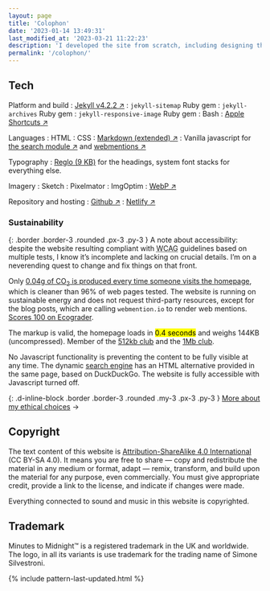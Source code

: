 ```yaml
---
layout: page
title: 'Colophon'
date: '2023-01-14 13:49:31'
last_modified_at: '2023-03-21 11:22:23'
description: 'I developed the site from scratch, including designing the theme. Here is a list of tools, benchmarks and considerations.'
permalink: '/colophon/'
---
```

## Tech

Platform and build
: [Jekyll v4.2.2 ↗](https://jekyllrb.com/)
: `jekyll-sitemap` Ruby gem
: `jekyll-archives` Ruby gem
: `jekyll-responsive-image` Ruby gem
: Bash
: [Apple Shortcuts ↗](https://simonesilvestroni.com/blog/automation-for-my-blog-publishing-workflow/)

Languages
: HTML
: CSS
: [Markdown (extended) ↗](https://www.markdownguide.org/getting-started/)
: Vanilla javascript for [the search module ↗](https://github.com/daviddarnes/jekyll-search-js) and [webmentions ↗](https://github.com/fluffy-critter/webmention)

Typography
: [Reglo (9 KB)](https://github.com/sebsan/Reglo) for the headings, system font stacks for everything else.

Imagery
: Sketch
: Pixelmator
: ImgOptim
: [WebP ↗](https://simonesilvestroni.com/blog/implementing-webp-images-in-jekyll/)

Repository and hosting
: [Github ↗](https://github.com/simonesilvestroni/m2m-website)
: [Netlify ↗](https://www.netlify.com)

### Sustainability

{: .border .border-3 .rounded .px-3 .py-3 }
A note about accessibility: despite the website resulting compliant with <abbr title="Web Content Accessibility Guidelines">WCAG</abbr> guidelines based on multiple tests, I know it’s incomplete and lacking on crucial details. I’m on a neverending quest to change and fix things on that front.

Only [0.04g of CO<sub>2</sub> is produced every time someone visits the homepage](https://www.websitecarbon.com/website/minutestomidnight-co-uk/), which is cleaner than 96% of web pages tested. The website is running on sustainable energy and does not request third-party resources, except for the blog posts, which are calling `webmention.io` to render web mentions. [Scores 100 on Ecograder](https://ecograder.com/report/CYFdKg62wGIsfEWJoa8uLAIE).

The markup is valid, the homepage loads in <mark>0.4 seconds</mark> and weighs 144KB (uncompressed). Member of the [512kb club](https://512kb.club "Member of the 512kb Orange Team") and the [1Mb club](https://1mb.club/).

No Javascript functionality is preventing the content to be fully visible at any time. The dynamic [search engine](/search/) has an HTML alternative provided in the same page, based on DuckDuckGo. The website is fully accessible with Javascript turned off.

{: .d-inline-block .border .border-3 .rounded .my-3 .px-3 .py-3 }
[More about my ethical choices](/ethics/) →

## Copyright

The text content of this website is [Attribution-ShareAlike 4.0 International](https://creativecommons.org/licenses/by-sa/4.0/) (CC BY-SA 4.0). It means you are free to share — copy and redistribute the material in any medium or format, adapt — remix, transform, and build upon the material for any purpose, even commercially. You must give appropriate credit, provide a link to the license, and indicate if changes were made.

Everything connected to sound and music in this website is copyrighted.

## Trademark

Minutes to Midnight&trade; is a registered trademark in the UK and worldwide. The logo, in all its variants is use trademark for the trading name of Simone Silvestroni.

{% include pattern-last-updated.html %}